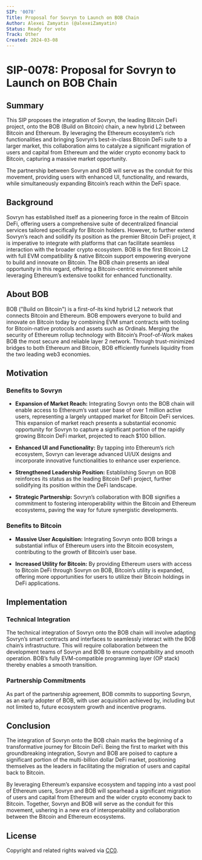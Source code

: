 ```yaml
---
SIP: '0078'
Title: Proposal for Sovryn to Launch on BOB Chain
Author: Alexei Zamyatin (@alexeiZamyatin)
Status: Ready for vote
Track: Other
Created: 2024-03-08
---
```


# **SIP-0078: Proposal for Sovryn to Launch on BOB Chain**

## Summary

This SIP proposes the integration of Sovryn, the leading Bitcoin DeFi project, onto the BOB (Build on Bitcoin) chain, a new hybrid L2 between Bitcoin and Ethereum. By leveraging the Ethereum ecosystem’s rich functionalities and bringing Sovryn’s best-in-class Bitcoin DeFi suite to a larger market, this collaboration aims to catalyze a significant migration of users and capital from Ethereum and the wider crypto economy back to Bitcoin, capturing a massive market opportunity.

The partnership between Sovryn and BOB will serve as the conduit for this movement, providing users with enhanced UI, functionality, and rewards, while simultaneously expanding Bitcoin’s reach within the DeFi space.

## Background

Sovryn has established itself as a pioneering force in the realm of Bitcoin DeFi, offering users a comprehensive suite of decentralized financial services tailored specifically for Bitcoin holders. However, to further extend Sovryn’s reach and solidify its position as the premier Bitcoin DeFi project, it is imperative to integrate with platforms that can facilitate seamless interaction with the broader crypto ecosystem. BOB is the first Bitcoin L2 with full EVM compatibility & native Bitcoin support empowering everyone to build and innovate on Bitcoin. The BOB chain presents an ideal opportunity in this regard, offering a Bitcoin-centric environment while leveraging Ethereum’s extensive toolkit for enhanced functionality.

## About BOB

BOB ("Build on Bitcoin") is a first-of-its kind hybrid L2 network that connects Bitcoin and Ethereum. BOB empowers everyone to build and innovate on Bitcoin today by combining EVM smart contracts with tooling for Bitcoin-native protocols and assets such as Ordinals. Merging the security of Ethereum rollup technology with Bitcoin’s Proof-of-Work makes BOB the most secure and reliable layer 2 network. Through trust-minimized bridges to both Ethereum and Bitcoin, BOB efficiently funnels liquidity from the two leading web3 economies.

## Motivation

### Benefits to Sovryn

- **Expansion of Market Reach:** Integrating Sovryn onto the BOB chain will enable access to Ethereum’s vast user base of over 1 million active users, representing a largely untapped market for Bitcoin DeFi services. This expansion of market reach presents a substantial economic opportunity for Sovryn to capture a significant portion of the rapidly growing Bitcoin DeFi market, projected to reach $100 billion.
  
- **Enhanced UI and Functionality:** By tapping into Ethereum’s rich ecosystem, Sovryn can leverage advanced UI/UX designs and incorporate innovative functionalities to enhance user experience.
  
- **Strengthened Leadership Position:** Establishing Sovryn on BOB reinforces its status as the leading Bitcoin DeFi project, further solidifying its position within the DeFi landscape.
  
- **Strategic Partnership:** Sovryn’s collaboration with BOB signifies a commitment to fostering interoperability within the Bitcoin and Ethereum ecosystems, paving the way for future synergistic developments.

### Benefits to Bitcoin

- **Massive User Acquisition:** Integrating Sovryn onto BOB brings a substantial influx of Ethereum users into the Bitcoin ecosystem, contributing to the growth of Bitcoin’s user base.
  
- **Increased Utility for Bitcoin:** By providing Ethereum users with access to Bitcoin DeFi through Sovryn on BOB, Bitcoin’s utility is expanded, offering more opportunities for users to utilize their Bitcoin holdings in DeFi applications.

## Implementation

### Technical Integration

The technical integration of Sovryn onto the BOB chain will involve adapting Sovryn’s smart contracts and interfaces to seamlessly interact with the BOB chain’s infrastructure. This will require collaboration between the development teams of Sovryn and BOB to ensure compatibility and smooth operation. BOB’s fully EVM-compatible programming layer (OP stack) thereby enables a smooth transition.

### Partnership Commitments

As part of the partnership agreement, BOB commits to supporting Sovryn, as an early adopter of BOB, with user acquisition achieved by, including but not limited to, future ecosystem growth and incentive programs.

## Conclusion

The integration of Sovryn onto the BOB chain marks the beginning of a transformative journey for Bitcoin DeFi. Being the first to market with this groundbreaking integration, Sovryn and BOB are poised to capture a significant portion of the multi-billion dollar DeFi market, positioning themselves as the leaders in facilitating the migration of users and capital back to Bitcoin.

By leveraging Ethereum’s expansive ecosystem and tapping into a vast pool of Ethereum users, Sovryn and BOB will spearhead a significant migration of users and capital from Ethereum and the wider crypto economy back to Bitcoin. Together, Sovryn and BOB will serve as the conduit for this movement, ushering in a new era of interoperability and collaboration between the Bitcoin and Ethereum ecosystems.

## License
Copyright and related rights waived via [CC0](https://creativecommons.org/publicdomain/zero/1.0/).
